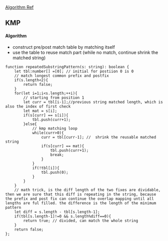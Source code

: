 [Algorithm Ref](https://www.programcreek.com/2013/08/leetcode-problem-classification/)
## KMP
#### Algorithm
- construct pre/post match table by matching itself
- use the table to reuse match part (while no match, continue shrink the matched string)
```
function repeatedSubstringPattern(s: string): boolean {
    let tbl:number[] =[0]; // initial for postiion 0 is 0
    // match longest common prefix and postfix
    if(s.length<2){
        return false;
    }
    for(let i=1;i<s.length;++i){
        // starting from position 1
        let curr = tbl[i-1];//previous string matched length, which is also the index of first check
        let mat = s[i];
        if(s[curr] == s[i]){
            tbl.push(curr+1);
        }else{
            // kmp matching loop
            while(curr>0){
                curr = tbl[curr-1]; //  shrink the reusable matched string
                if(s[curr] == mat){
                    tbl.push(curr+1);
                    break;
                }
            }
            if(!tbl[i]){
                tbl.push(0);
            }
        }
    }
    // math trick, is the diff length of the two fixes are dividable, then we are sure that this diff is repeating in the string, because the prefix and post fix can continue the overlap mapping until all lengths are ful filled. the difference is the length of the minimum pattern
    let diff = s.length - tbl[s.length-1];
    if(tbl[s.length-1]!=0 && s.length%diff==0){
        return true; // divided, can match the whole string
    }
    return false;
};
```
